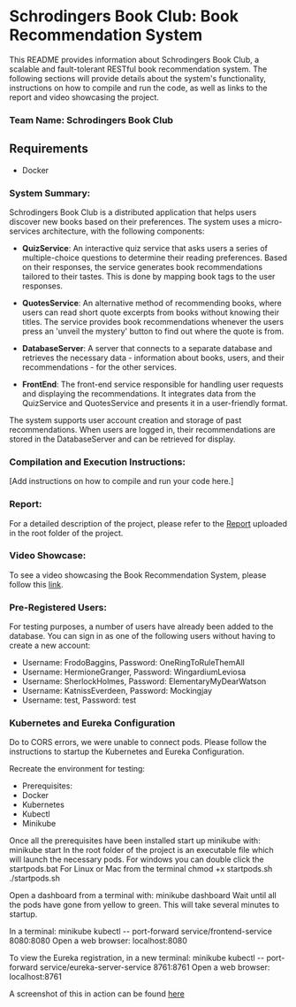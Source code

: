 # Schrodingers Book Club: Book Recommendation System

This README provides information about Schrodingers Book Club, a scalable and fault-tolerant RESTful book recommendation system. The following sections will provide details about the system's functionality, instructions on how to compile and run the code, as well as links to the report and video showcasing the project.

### Team Name: Schrodingers Book Club

## Requirements
- Docker

### System Summary:
Schrodingers Book Club is a distributed application that helps users discover new books based on their preferences. The system uses a micro-services architecture, with the following components:

- **QuizService**: An interactive quiz service that asks users a series of multiple-choice questions to determine their reading preferences. Based on their responses, the service generates book recommendations tailored to their tastes. This is done by mapping book tags to the user responses.

- **QuotesService**: An alternative method of recommending books, where users can read short quote excerpts from books without knowing their titles. The service provides book recommendations whenever the users press an 'unveil the mystery' button to find out where the quote is from.

- **DatabaseServer**: A server that connects to a separate database and retrieves the necessary data - information about books, users, and their recommendations - for the other services.

- **FrontEnd**: The front-end service responsible for handling user requests and displaying the recommendations. It integrates data from the QuizService and QuotesService and presents it in a user-friendly format.

The system supports user account creation and storage of past recommendations. When users are logged in, their recommendations are stored in the DatabaseServer and can be retrieved for display.

### Compilation and Execution Instructions:
[Add instructions on how to compile and run your code here.]

### Report:
For a detailed description of the project, please refer to the [Report](SchrodingersBookClub_report.pdf) uploaded in the root folder of the project.

### Video Showcase:
To see a video showcasing the Book Recommendation System, please follow this [link](video_link).

### Pre-Registered Users:
For testing purposes, a number of users have already been added to the database. You can sign in as one of the following users without having to create a new account:
- Username: FrodoBaggins, Password: OneRingToRuleThemAll
- Username: HermioneGranger, Password: WingardiumLeviosa
- Username: SherlockHolmes, Password: ElementaryMyDearWatson
- Username: KatnissEverdeen, Password: Mockingjay
- Username: test, Password: test

### Kubernetes and Eureka Configuration
Do to CORS errors, we were unable to connect pods. Please follow the instructions to startup the Kubernetes and Eureka Configuration.

Recreate the environment for testing:
- Prerequisites:
- Docker
- Kubernetes
- Kubectl
- Minikube

Once all the prerequisites have been installed start up minikube with: 
    minikube start
In the root folder of the project is an executable file which will launch the necessary pods.
For windows you can double click the startpods.bat
For Linux or Mac from the terminal
    chmod +x startpods.sh
    ./startpods.sh

Open a dashboard from a terminal with: minikube dashboard
Wait until all the pods have gone from yellow to green. This will take several minutes to startup.	

In a terminal: 
    minikube kubectl -- port-forward service/frontend-service 8080:8080
Open a web browser: 
    localhost:8080

To view the Eureka registration, in a new terminal:
    minikube kubectl -- port-forward service/eureka-server-service 8761:8761
Open a web browser:
    localhost:8761

A screenshot of this in action can be found [here](eureka_snapshot.png)
